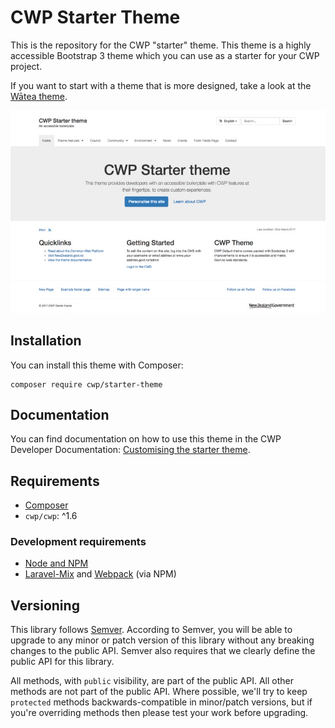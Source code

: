 # CWP Starter Theme

This is the repository for the CWP "starter" theme. This theme is a highly accessible Bootstrap 3 theme which you can use as a starter for your CWP project.

If you want to start with a theme that is more designed, take a look at the [Wātea theme](https://gitlab.cwp.govt.nz/cwp/watea-theme).

![Screenshot](docs/images/screenshot.jpg)

## Installation

You can install this theme with Composer:

```
composer require cwp/starter-theme
```

## Documentation

You can find documentation on how to use this theme in the CWP Developer Documentation: [Customising the starter theme](https://www.cwp.govt.nz/developer-docs/en/1.6/working_with_projects/customising_the_starter_theme/).

## Requirements

* [Composer](https://getcomposer.org)
* `cwp/cwp`: \^1.6

### Development requirements

* [Node and NPM](https://docs.npmjs.com/getting-started/installing-node)
* [Laravel-Mix](https://github.com/JeffreyWay/laravel-mix) and [Webpack](https://webpack.github.io) (via NPM)

## Versioning

This library follows [Semver](http://semver.org). According to Semver, you will be able to upgrade to any minor or patch version of this library without any breaking changes to the public API. Semver also requires that we clearly define the public API for this library.

All methods, with `public` visibility, are part of the public API. All other methods are not part of the public API. Where possible, we'll try to keep `protected` methods backwards-compatible in minor/patch versions, but if you're overriding methods then please test your work before upgrading.
